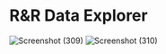 # R&R Data Explorer

  
![Screenshot (309)](https://github.com/manjunathBase2/RR_WebApp/assets/146637969/8591402d-d870-46fb-81cb-6eae1ef04131)
![Screenshot (310)](https://github.com/manjunathBase2/RR_WebApp/assets/146637969/7f48300e-8432-42fe-b9b9-1fafd9179223)

